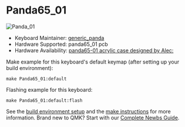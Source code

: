# Panda65_01

![Panda_01](https://i.imgur.com/fPBUDMT.png)

* Keyboard Maintainer: [generic_panda](https://github.com/jesseleung97)
* Hardware Supported: panda65_01 pcb
* Hardware Availability: [panda65-01 acrylic case designed by Alec:](https://onedrive.live.com/?authkey=%21AA8d6frZ0woiaV4&id=DC069E9FB0BC8004%21155830&cid=DC069E9FB0BC8004) 

Make example for this keyboard's default keymap (after setting up your build environment):

    make Panda65_01:default

Flashing example for this keyboard:

    make Panda65_01:default:flash


See the [build environment setup](https://docs.qmk.fm/#/getting_started_build_tools) and the [make instructions](https://docs.qmk.fm/#/getting_started_make_guide) for more information. Brand new to QMK? Start with our [Complete Newbs Guide](https://docs.qmk.fm/#/newbs).

